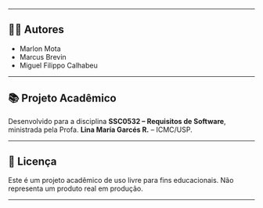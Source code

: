
---

## 👨‍💻 Autores

- Marlon Mota
- Marcus Brevin
- Miguel Filippo Calhabeu

---

## 📚 Projeto Acadêmico

Desenvolvido para a disciplina **SSC0532 – Requisitos de Software**, ministrada pela Profa. **Lina María Garcés R.** – ICMC/USP.

---

## 📜 Licença

Este é um projeto acadêmico de uso livre para fins educacionais.
Não representa um produto real em produção.

---
